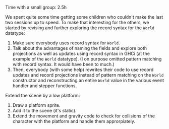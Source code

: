 Time with a small group: 2.5h

We spent quite some time getting some children who couldn't make the last two sessions up to speed. To make that interesting for the others, we started by revising and further exploring the record syntax for the `World` datatype:

 1. Make sure everybody uses record syntax for `World`.
 2. Talk about the advantages of naming the fields and explore both projections as well as updates using record syntax in GHCi (at the example of the `World` datatype). (I on purpose omitted pattern matching with record syntax. It would have been to much.)
 3. Then, everybody (with some help) rewrites their code to use record updates and record projections instead of pattern matching on the `World` constructor and reconstructing an entire `World` value in the various event handler and stepper functions.

Extend the scene by a low platform:

 1. Draw a platform sprite.
 2. Add it to the scene (it's static).
 3. Extend the movement and gravity code to check for collisions of the character with the platform and handle them approrpiately.
